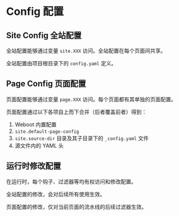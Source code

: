 # Config 配置

## Site Config 全站配置

全站配置能够通过变量 `site.XXX` 访问。全站配置在每个页面间共享。

全站配置由项目根目录下的 `config.yaml` 定义。

## Page Config 页面配置

页面配置能够通过变量 `page.XXX` 访问。每个页面都有其单独的页面配置。

页面配置通过以下各项自上而下合并（后者覆盖前者）得到：

1. Weboot 内置配置
1. `site.default-page-config`
1. `site.source-dir` 目录及其子目录下的 `_config.yaml` 文件
1. 源文件内的 YAML 头

## 运行时修改配置

在运行时，每个钩子、过滤器等均有权访问和修改配置。

全站配置的修改，会对后续所有使用生效。

页面配置的修改，仅对当前页面的流水线的后续过滤器生效。
